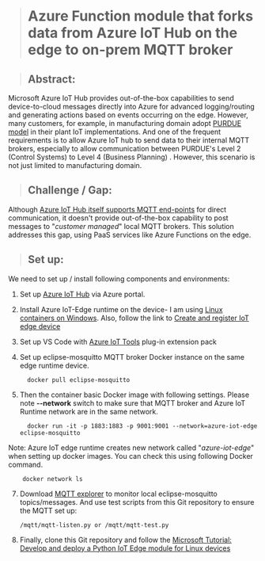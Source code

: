 
> # Azure Function module that forks data from Azure IoT Hub on the edge to on-prem MQTT broker

>## **Abstract:**
Microsoft Azure IoT Hub provides out-of-the-box capabilities to send device-to-cloud messages directly into Azure for advanced logging/routing and generating actions based on events occurring on the edge. However, many customers, for example, in manufacturing domain adopt [PURDUE model](https://en.wikipedia.org/wiki/Purdue_Enterprise_Reference_Architecture) in their plant IoT implementations. And one of the frequent requirements is to allow Azure IoT hub to send data to their internal MQTT brokers, especially to allow communication between PURDUE's Level 2 (Control Systems) to Level 4 (Business Planning) . However, this scenario is not just limited to manufacturing domain.
>## **Challenge / Gap:**
Although [Azure IoT Hub itself supports MQTT end-points](https://techcommunity.microsoft.com/t5/internet-of-things/using-mqtt-protocol-to-communicate-with-azure-iot-hub-without/ba-p/959354) for direct communication, it doesn't provide out-of-the-box capability to post messages to "*customer managed*" local MQTT brokers. This solution addresses this gap, using PaaS services like Azure Functions on the edge.
>## **Set up:**
We need to set up / install following components and environments:
1. Set up [Azure IoT Hub](https://docs.microsoft.com/en-us/azure/iot-hub/iot-hub-create-through-portal) via Azure portal.
2. Install Azure IoT-Edge runtime on the device- I am using [Linux containers on Windows](https://docs.microsoft.com/en-us/azure/iot-edge/how-to-install-iot-edge-windows-with-linux). Also, follow the link to [Create and register IoT edge device](https://docs.microsoft.com/en-us/azure/iot-edge/how-to-register-device) 
3. Set up VS Code with [Azure IoT Tools](https://marketplace.visualstudio.com/items?itemName=vsciot-vscode.azure-iot-tools) plug-in extension pack
4. Set up eclipse-mosquitto MQTT broker Docker instance on the same edge runtime device.

		 docker pull eclipse-mosquitto
6. Then the container basic Docker image with following settings. Please note **--network** switch to make sure that MQTT broker and Azure IoT Runtime network are in the same network.

		 docker run -it -p 1883:1883 -p 9001:9001 --network=azure-iot-edge eclipse-mosquitto

Note: Azure IoT edge runtime creates new network called "*azure-iot-edge*" when setting up docker images. You can check this using following Docker command.
			 
		docker network ls

7. Download [MQTT explorer](http://mqtt-explorer.com/) to monitor local eclipse-mosquitto topics/messages. And use test scripts from this Git repository to ensure the MQTT set up:

	`/mqtt/mqtt-listen.py or /mqtt/mqtt-test.py`

9. Finally, clone this Git repository and follow the [Microsoft Tutorial: Develop and deploy a Python IoT Edge module for Linux devices](https://docs.microsoft.com/en-us/azure/iot-edge/tutorial-python-module)